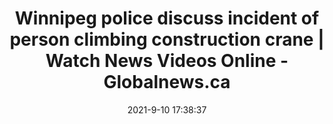 ---
"title": "Winnipeg police discuss incident of person climbing construction crane | Watch News Videos Online - Globalnews.ca"
"date": "2021-9-10 17:38:37"
"feed_name": "GOOGLENEWSCONSTRUCTION"
"feed_website": "https://news.google.com/search?q=construction%2Bincident&hl=en-US&gl=US&ceid=US:en"
"feed_rss": "https://news.google.com/rss/search?q=construction%2Bincident&hl=en-US&gl=US&ceid=US:en"
"link": "https://globalnews.ca/video/8181139/winnipeg-police-discuss-incident-of-person-climbing-construction-crane"
"file": "_posts/2021-1-1-af65214d98c0032fcd5824d23a77ecc4ed6d763a.md"
"accident": "0"
"drilling": "0"
"dead": "0"
"injured": "0"
---